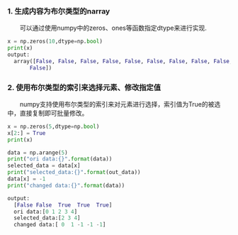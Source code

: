 ### 1. 生成内容为布尔类型的narray
&emsp;&emsp;可以通过使用numpy中的zeros、ones等函数指定dtype来进行实现.
```python
x = np.zeros(10,dtype=np.bool)
print(x)
output:
  array([False, False, False, False, False, False, False, False, False,
       False])
```

### 2. 使用布尔类型的索引来选择元素、修改指定值
&emsp;&emsp;numpy支持使用布尔类型的索引来对元素进行选择，索引值为True的被选中，直接复制即可批量修改。
```python
x = np.zeros(5,dtype=np.bool)
x[2:] = True
print(x)

data = np.arange(5)
print("ori data:{}".format(data))
selected_data = data[x]
print("selected_data:{}".format(out_data))
data[x] = -1
print("changed data:{}".format(data))

output:
  [False False  True  True  True]
  ori data:[0 1 2 3 4]
  selected_data:[2 3 4]
  changed data:[ 0  1 -1 -1 -1]
```
